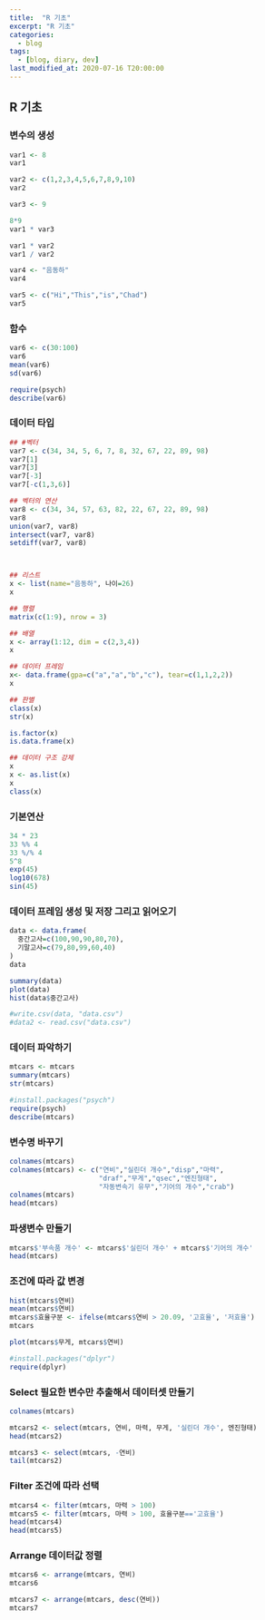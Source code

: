 ```yaml
---
title:  "R 기초"
excerpt: "R 기초"
categories:
  - blog
tags:
  - [blog, diary, dev]
last_modified_at: 2020-07-16 T20:00:00
---
```


## R 기초

### 변수의 생성
```r
var1 <- 8
var1

var2 <- c(1,2,3,4,5,6,7,8,9,10)
var2

var3 <- 9

8*9
var1 * var3

var1 * var2
var1 / var2

var4 <- "음동하"
var4

var5 <- c("Hi","This","is","Chad")
var5
```

### 함수
```r
var6 <- c(30:100)
var6
mean(var6)
sd(var6)

require(psych)
describe(var6)
```


### 데이터 타입
```r
## #벡터
var7 <- c(34, 34, 5, 6, 7, 8, 32, 67, 22, 89, 98)
var7[1]
var7[3]
var7[-3]
var7[-c(1,3,6)]

## 벡터의 연산
var8 <- c(34, 34, 57, 63, 82, 22, 67, 22, 89, 98)
var8
union(var7, var8)
intersect(var7, var8)
setdiff(var7, var8)



## 리스트
x <- list(name="음동하", 나이=26)
x

## 행렬
matrix(c(1:9), nrow = 3)

## 배열
x <- array(1:12, dim = c(2,3,4))
x

## 데이터 프레임
x<- data.frame(gpa=c("a","a","b","c"), tear=c(1,1,2,2))
x

## 판별
class(x)
str(x)

is.factor(x)
is.data.frame(x)

## 데이터 구조 강제
x
x <- as.list(x)
x
class(x)
```


### 기본연산
```r
34 * 23
33 %% 4
33 %/% 4
5^8
exp(45)
log10(678)
sin(45)
```


### 데이터 프레임 생성 및 저장 그리고 읽어오기
```r
data <- data.frame(
  중간고사=c(100,90,90,80,70),
  기말고사=c(79,80,99,60,40)
)
data

summary(data)
plot(data)
hist(data$중간고사)

#write.csv(data, "data.csv")
#data2 <- read.csv("data.csv")
```

### 데이터 파악하기
```r
mtcars <- mtcars
summary(mtcars)
str(mtcars)

#install.packages("psych")
require(psych)
describe(mtcars)
```

### 변수명 바꾸기
```r
colnames(mtcars)
colnames(mtcars) <- c("연비","실린더 개수","disp","마력",
                      "draf","무게","qsec","엔진형태",
                      "자동변속기 유무","기어의 개수","crab")
colnames(mtcars)
head(mtcars)
```

### 파생변수 만들기
```r
mtcars$'부속품 개수' <- mtcars$'실린더 개수' + mtcars$'기어의 개수'
head(mtcars)
```


### 조건에 따라 값 변경
```r
hist(mtcars$연비)
mean(mtcars$연비)
mtcars$효율구분 <- ifelse(mtcars$연비 > 20.09, '고효율', '저효율')
mtcars

plot(mtcars$무게, mtcars$연비)

#install.packages("dplyr")
require(dplyr)

```


### Select 필요한 변수만 추출해서 데이터셋 만들기
```r
colnames(mtcars)

mtcars2 <- select(mtcars, 연비, 마력, 무게, '실린더 개수', 엔진형태)
head(mtcars2)

mtcars3 <- select(mtcars, -연비)
tail(mtcars2)

```


### Filter 조건에 따라 선택
```r
mtcars4 <- filter(mtcars, 마력 > 100)
mtcars5 <- filter(mtcars, 마력 > 100, 효율구분=='고효율')
head(mtcars4)
head(mtcars5)
```


### Arrange 데이터값 정렬
```r
mtcars6 <- arrange(mtcars, 연비)
mtcars6

mtcars7 <- arrange(mtcars, desc(연비))
mtcars7
```
